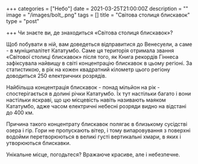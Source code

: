 +++
categories = ["Небо"]
date = 2021-03-25T21:00:00Z
description = ""
image = "/images/bolt_.png"
tags = []
title = "Світова столиця блискавок"
type = "post"

+++
Чи знаєте ви, де знаходиться «Світова столиця блискавок»?  
  
Щоб побувати в ній, вам доведеться відправитися до Венесуели, а саме - в муніципалітет Кататумбо. Саме ця територія отримала звання «Світової столиці блискавок» після того, як Книга рекордів Гіннеса зафіксувала найвищу в світі концентрацію блискавок в цьому регіоні. За статистикою, в рік на кожен квадратний кілометр цього регіону доводиться 250 електричних розрядів.  
  
Найбільша концентрація блискавок - понад мільйон на рік - спостерігається в долині річки Кататумбо. Їх тут настільки багато і вони настільки яскраві, що цю місцевість навіть називають маяком Кататумбо, адже часом електричні небесні розряди видно на відстані до 400 км.  
  
Причина такого концентрату блискавок полягає в близькому сусідстві озера і гір. Гори не пропускають вітер, і тому випаровування з поверхні водойми перетворюються в великі густі вертикальні хмари, в яких і утворюються блискавки.  
  
Унікальне місце, погодьтеся? Вражаюче красиве, але і небезпечне.